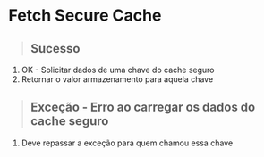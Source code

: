 # Fetch Secure Cache

> ## Sucesso
1. OK - Solicitar dados de uma chave do cache seguro
2. Retornar o valor armazenamento para aquela chave

> ## Exceção - Erro ao carregar os dados do cache seguro
1. Deve repassar a exceção para quem chamou essa chave